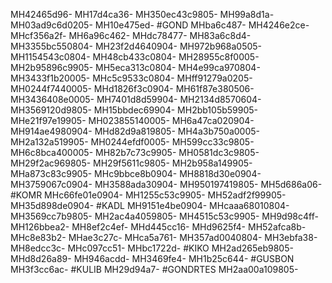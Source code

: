 MH42465d96-
MH17d4ca36-
MH350ec43c9805-
MH99a8d1a-
MH03ad9c6d0205-
MH10e475ed-
#GOND
MHba6c487-
MH4246e2ce-
MHcf356a2f-
MH6a96c462-
MHdc78477-
MH83a6c8d4-
MH3355bc550804-
MH23f2d4640904-
MH972b968a0505-
MH1154543c0804-
MH48cb433c0804-
MH28955c8f0005-
MH2b95896c9905-
MH5eca313c0804-
MH4e99ca970804-
MH3433f1b20005-
MHc5c9533c0804-
MHff91279a0205-
MH0244f7440005-
MHd1826f3c0904-
MH61f87e380506-
MH3436408e0005-
MH7401d8d59904-
MH2134d8570604-
MH3569120d9805-
MH15bbdec69904-
MH2bb105b59905-
MHe21f97e19905-
MH023855140005-
MH6a47ca020904-
MH914ae4980904-
MHd82d9a819805-
MH4a3b750a0005-
MH2a132a519905-
MH0244efdf0005-
MH599cc33c9805-
MH6c8bca400005-
MH82b7c73c9905-
MH0581dc3c9805-
MH29f2ac969805-
MH29f5611c9805-
MH2b958a149905-
MHa873c83c9905-
MHc9bbce8b0904-
MH8818d30e0904-
MH3759067c0904-
MH3588ada30904-
MH950197419805-
MH5d686a06-
#KOMR
MHc66fe01e0904-
MH1255c53c9905-
MH52adf2f99905-
MH35d898de0904-
#KADL
MH9151e4be0904-
MHcaaa68010804-
MH3569cc7b9805-
MH2ac4a4059805-
MH4515c53c9905-
MH9d98c4ff-
MH126bbea2-
MH8ef2c4ef-
MHd445cc16-
MHd9625f4-
MH52afca8b-
MHc8e83b2-
MHae3c27c-
MHca5a761-
MH357ad0040804-
MH3ebfa38-
MH8edcc3c-
MHc097cc51-
MHbc1722d-
#KIKO
MH2ad265eb9805-
MHd8d26a89-
MH946acdd-
MH3469fe4-
MH1b25c644-
#GUSBON
MH3f3cc6ac-
#KULIB
MH29d94a7-
#GONDRTES
MH2aa00a109805-